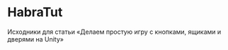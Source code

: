 HabraTut
========

Исходники для статьи «Делаем простую игру с кнопками, ящиками и дверями на Unity»
